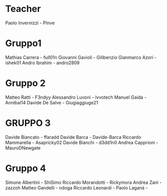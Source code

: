 # Teacher

Paolo Invernizzi - PInve

# Gruppo1

Mathias Carrera - full01n
Giovanni Gavioli - Gilibenzio
Gianmarco Azori - ishek01
Andro Ibrahim - andro2809

# Gruppo 2

Matteo Ratti - F3ndyy
Alessandro Luvoni - lvvotech
Manuel Gaida - Annibal14
Davide De Salve - Giugiaggiuge21

# GRUPPO 3

Davide Biancato 	- ffaradd
Davide Barca		- Davide-Barca 
Riccardo Mammarella	- Asapricky02
Davide Bianchi		- d3dd1n0
Andrea Capprioni	- MauroDNewgate

# Gruppo 4

Simone Albertini - ShiSimo
Riccardo Morandotti - Rickymora
Andrea Zani - zazzoh
Matteo Gandelli - ndoga
Riccardo Leonardi - 
Paolo Laganà - 
